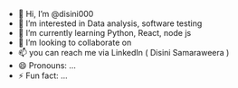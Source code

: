 - 👋 Hi, I’m @disini000
- 👀 I’m interested in Data analysis, software testing
- 🌱 I’m currently learning Python, React, node js
- 💞️ I’m looking to collaborate on 
- 📫 you can reach me via LinkedIn ( Disini Samaraweera )
- 😄 Pronouns: ...
- ⚡ Fun fact: ...

<!---
disini000/disini000 is a ✨ special ✨ repository because its `README.md` (this file) appears on your GitHub profile.
You can click the Preview link to take a look at your changes.
--->
